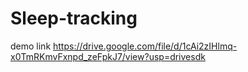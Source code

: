 # Sleep-tracking

demo link https://drive.google.com/file/d/1cAi2zIHlmq-x0TmRKmvFxnpd_zeFpkJ7/view?usp=drivesdk 
